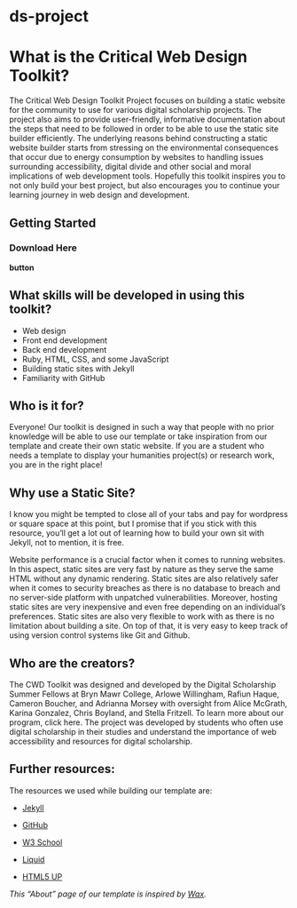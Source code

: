 # ds-project
# What is the Critical Web Design Toolkit? 

The Critical Web Design Toolkit Project focuses on building a static website for the community to use for various digital scholarship projects. The project also aims to provide user-friendly, informative documentation about the steps that need to be followed in order to be able to use the static site builder efficiently. The underlying reasons behind constructing a static website builder starts from stressing on the environmental consequences that occur due to energy consumption by websites to handling issues surrounding accessibility, digital divide and other social and moral implications of web development tools. Hopefully this toolkit inspires you to not only build your best project, but also encourages you to continue your learning journey in web design and development.  

## Getting Started 

### Download Here
**button**

## What skills will be developed in using this toolkit? 

- Web design  
- Front end development 
- Back end development 
- Ruby, HTML, CSS, and some JavaScript 
- Building static sites with Jekyll 
- Familiarity with GitHub 

## Who is it for? 

Everyone! Our toolkit is designed in such a way that people with no prior knowledge will be able to use our template or take inspiration from our template and create their own static website. If you are a student who needs a template to display your humanities project(s) or research work, you are in the right place! 

## Why use a Static Site? 

I know you might be tempted to close all of your tabs and pay for wordpress or square space at this point, but I promise that if you stick with this resource, you’ll get a lot out of learning how to build your own sit with Jekyll, not to mention, it is free.  

Website performance is a crucial factor when it comes to running websites. In this aspect, static sites are very fast by nature as they serve the same HTML without any dynamic rendering. Static sites are also relatively safer when it comes to security breaches as there is no database to breach and no server-side platform with unpatched vulnerabilities. Moreover, hosting static sites are very inexpensive and even free depending on an individual’s preferences. Static sites are also very flexible to work with as there is no limitation about building a site. On top of that, it is very easy to keep track of using version control systems like Git and Github. 

## Who are the creators?  

The CWD Toolkit was designed and developed by the Digital Scholarship Summer Fellows at Bryn Mawr College, Arlowe Willingham, Rafiun Haque, Cameron Boucher, and Adrianna Morsey with oversight from Alice McGrath, Karina Gonzalez, Chris Boyland, and Stella Fritzell. To learn more about our program, click here. The project was developed by students who often use digital scholarship in their studies and understand the importance of web accessibility and resources for digital scholarship.  

## Further resources: 

The resources we used while building our template are: 

- [Jekyll](https://jekyllrb.com/) 

- [GitHub](https://github.com/)

- [W3 School](https://www.w3schools.com/)

- [Liquid](https://blog.webjeda.com/amp/jekyll-liquid.html)

- [HTML5 UP](https://html5up.net/)

*This “About” page of our template is inspired by [Wax](https://minicomp.github.io/wax/about/).* 
